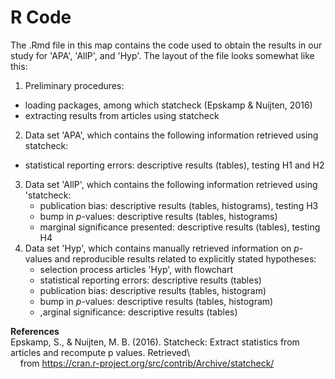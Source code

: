 # R Code

The .Rmd file in this map contains the code used to obtain the results in our study for 'APA', 'AllP', and 'Hyp'. The layout of the file looks somewhat like this:
1. Preliminary procedures:
  - loading packages, among which statcheck (Epskamp & Nuijten, 2016)
  - extracting results from articles using statcheck
2. Data set 'APA', which contains the following information retrieved using statcheck:
  - statistical reporting errors: descriptive results (tables), testing H1 and H2
3. Data set 'AllP', which contains the following information retrieved using 'statcheck:
   - publication bias: descriptive results (tables, histograms), testing H3
   - bump in *p*-values: descriptive results (tables, histograms)
   - marginal significance presented: descriptive results (tables), testing H4
4. Data set 'Hyp', which contains manually retrieved information on *p*-values and reproducible results related to explicitly stated hypotheses:
   - selection process articles 'Hyp', with flowchart 
   - statistical reporting errors: descriptive results (tables)
   - publication bias: descriptive results (tables, histogram)
   - bump in *p*-values: descriptive results (tables, histogram)
   - ,arginal significance: descriptive results (tables) 


**References**\
Epskamp, S., & Nuijten, M. B. (2016). Statcheck: Extract statistics from articles and recompute p values. Retrieved\  
&nbsp;&nbsp;&nbsp;&nbsp;from https://cran.r-project.org/src/contrib/Archive/statcheck/
